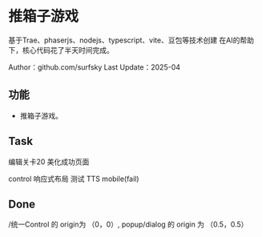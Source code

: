 # 推箱子游戏

基于Trae、phaserjs、nodejs、typescript、vite、豆包等技术创建
在AI的帮助下，核心代码花了半天时间完成。

Author：github.com/surfsky
Last Update：2025-04




## 功能

- 推箱子游戏。


## Task

编辑关卡20
美化成功页面

control
    响应式布局
    测试 TTS mobile(fail)


## Done


/统一Control 的 origin为 （0，0）, popup/dialog 的 origin 为 （0.5，0.5）
